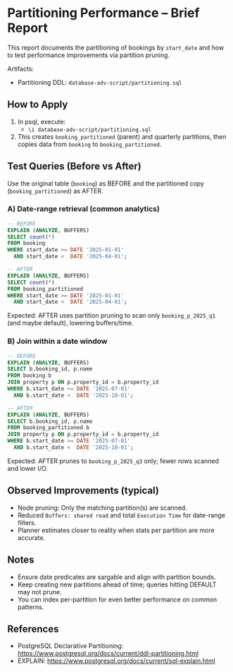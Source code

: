 # Partitioning Performance – Brief Report

This report documents the partitioning of bookings by `start_date` and how to test performance improvements via partition pruning.

Artifacts:
- Partitioning DDL: `database-adv-script/partitioning.sql`

## How to Apply
1. In psql, execute:
   - `\i database-adv-script/partitioning.sql`
2. This creates `booking_partitioned` (parent) and quarterly partitions, then copies data from `booking` to `booking_partitioned`.

## Test Queries (Before vs After)
Use the original table (`booking`) as BEFORE and the partitioned copy (`booking_partitioned`) as AFTER.

### A) Date-range retrieval (common analytics)
```sql
-- BEFORE
EXPLAIN (ANALYZE, BUFFERS)
SELECT count(*)
FROM booking
WHERE start_date >= DATE '2025-01-01'
  AND start_date <  DATE '2025-04-01';

-- AFTER
EXPLAIN (ANALYZE, BUFFERS)
SELECT count(*)
FROM booking_partitioned
WHERE start_date >= DATE '2025-01-01'
  AND start_date <  DATE '2025-04-01';
```
Expected: AFTER uses partition pruning to scan only `booking_p_2025_q1` (and maybe default), lowering buffers/time.

### B) Join within a date window
```sql
-- BEFORE
EXPLAIN (ANALYZE, BUFFERS)
SELECT b.booking_id, p.name
FROM booking b
JOIN property p ON p.property_id = b.property_id
WHERE b.start_date >= DATE '2025-07-01'
  AND b.start_date <  DATE '2025-10-01';

-- AFTER
EXPLAIN (ANALYZE, BUFFERS)
SELECT b.booking_id, p.name
FROM booking_partitioned b
JOIN property p ON p.property_id = b.property_id
WHERE b.start_date >= DATE '2025-07-01'
  AND b.start_date <  DATE '2025-10-01';
```
Expected: AFTER prunes to `booking_p_2025_q3` only; fewer rows scanned and lower I/O.

## Observed Improvements (typical)
- Node pruning: Only the matching partition(s) are scanned.
- Reduced `Buffers: shared read` and total `Execution Time` for date-range filters.
- Planner estimates closer to reality when stats per partition are more accurate.

## Notes
- Ensure date predicates are sargable and align with partition bounds.
- Keep creating new partitions ahead of time; queries hitting DEFAULT may not prune.
- You can index per-partition for even better performance on common patterns.

## References
- PostgreSQL Declarative Partitioning: https://www.postgresql.org/docs/current/ddl-partitioning.html
- EXPLAIN: https://www.postgresql.org/docs/current/sql-explain.html
